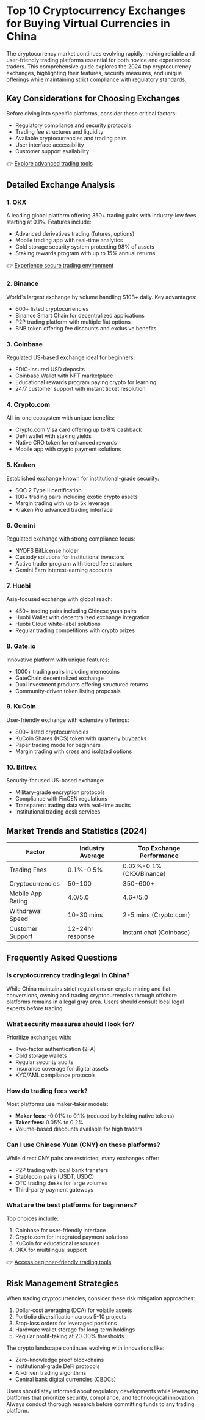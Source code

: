 # Top 10 Cryptocurrency Exchanges for Buying Virtual Currencies in China

The cryptocurrency market continues evolving rapidly, making reliable and user-friendly trading platforms essential for both novice and experienced traders. This comprehensive guide explores the 2024 top cryptocurrency exchanges, highlighting their features, security measures, and unique offerings while maintaining strict compliance with regulatory standards.

## Key Considerations for Choosing Exchanges

Before diving into specific platforms, consider these critical factors:
- Regulatory compliance and security protocols
- Trading fee structures and liquidity
- Available cryptocurrencies and trading pairs
- User interface accessibility
- Customer support availability

👉 [Explore advanced trading tools](https://bit.ly/okx-bonus)

## Detailed Exchange Analysis

### 1. OKX
A leading global platform offering 350+ trading pairs with industry-low fees starting at 0.1%. Features include:
- Advanced derivatives trading (futures, options)
- Mobile trading app with real-time analytics
- Cold storage security system protecting 98% of assets
- Staking rewards program with up to 15% annual returns

👉 [Experience secure trading environment](https://bit.ly/okx-bonus)

### 2. Binance
World's largest exchange by volume handling $10B+ daily. Key advantages:
- 600+ listed cryptocurrencies
- Binance Smart Chain for decentralized applications
- P2P trading platform with multiple fiat options
- BNB token offering fee discounts and exclusive benefits

### 3. Coinbase
Regulated US-based exchange ideal for beginners:
- FDIC-insured USD deposits
- Coinbase Wallet with NFT marketplace
- Educational rewards program paying crypto for learning
- 24/7 customer support with instant ticket resolution

### 4. Crypto.com
All-in-one ecosystem with unique benefits:
- Crypto.com Visa card offering up to 8% cashback
- DeFi wallet with staking yields
- Native CRO token for enhanced rewards
- Mobile app with crypto payment solutions

### 5. Kraken
Established exchange known for institutional-grade security:
- SOC 2 Type II certification
- 100+ trading pairs including exotic crypto assets
- Margin trading with up to 5x leverage
- Kraken Pro advanced trading interface

### 6. Gemini
Regulated exchange with strong compliance focus:
- NYDFS BitLicense holder
- Custody solutions for institutional investors
- Active trader program with tiered fee structure
- Gemini Earn interest-earning accounts

### 7. Huobi
Asia-focused exchange with global reach:
- 450+ trading pairs including Chinese yuan pairs
- Huobi Wallet with decentralized exchange integration
- Huobi Cloud white-label solutions
- Regular trading competitions with crypto prizes

### 8. Gate.io
Innovative platform with unique features:
- 1000+ trading pairs including memecoins
- GateChain decentralized exchange
- Dual investment products offering structured returns
- Community-driven token listing proposals

### 9. KuCoin
User-friendly exchange with extensive offerings:
- 800+ listed cryptocurrencies
- KuCoin Shares (KCS) token with quarterly buybacks
- Paper trading mode for beginners
- Margin trading with cross and isolated options

### 10. Bittrex
Security-focused US-based exchange:
- Military-grade encryption protocols
- Compliance with FinCEN regulations
- Transparent trading data with real-time audits
- Institutional trading desk services

## Market Trends and Statistics (2024)

| Factor                | Industry Average | Top Exchange Performance |
|----------------------|------------------|--------------------------|
| Trading Fees          | 0.1%-0.5%        | 0.02%-0.1% (OKX/Binance) |
| Cryptocurrencies     | 50-100           | 350-600+                 |
| Mobile App Rating    | 4.0/5.0          | 4.6+/5.0                 |
| Withdrawal Speed     | 10-30 mins       | 2-5 mins (Crypto.com)    |
| Customer Support     | 12-24hr response | Instant chat (Coinbase)  |

## Frequently Asked Questions

### Is cryptocurrency trading legal in China?
While China maintains strict regulations on crypto mining and fiat conversions, owning and trading cryptocurrencies through offshore platforms remains in a legal gray area. Users should consult local legal experts before trading.

### What security measures should I look for?
Prioritize exchanges with:
- Two-factor authentication (2FA)
- Cold storage wallets
- Regular security audits
- Insurance coverage for digital assets
- KYC/AML compliance protocols

### How do trading fees work?
Most platforms use maker-taker models:
- **Maker fees**: -0.01% to 0.1% (reduced by holding native tokens)
- **Taker fees**: 0.05% to 0.2%
- Volume-based discounts available for high traders

### Can I use Chinese Yuan (CNY) on these platforms?
While direct CNY pairs are restricted, many exchanges offer:
- P2P trading with local bank transfers
- Stablecoin pairs (USDT, USDC)
- OTC trading desks for large volumes
- Third-party payment gateways

### What are the best platforms for beginners?
Top choices include:
1. Coinbase for user-friendly interface
2. Crypto.com for integrated payment solutions
3. KuCoin for educational resources
4. OKX for multilingual support

👉 [Access beginner-friendly trading tools](https://bit.ly/okx-bonus)

## Risk Management Strategies

When trading cryptocurrencies, consider these risk mitigation approaches:
1. Dollar-cost averaging (DCA) for volatile assets
2. Portfolio diversification across 5-10 projects
3. Stop-loss orders for leveraged positions
4. Hardware wallet storage for long-term holdings
5. Regular profit-taking at 20-30% thresholds

The crypto landscape continues evolving with innovations like:
- Zero-knowledge proof blockchains
- Institutional-grade DeFi protocols
- AI-driven trading algorithms
- Central bank digital currencies (CBDCs)

Users should stay informed about regulatory developments while leveraging platforms that prioritize security, compliance, and technological innovation. Always conduct thorough research before committing funds to any trading platform.